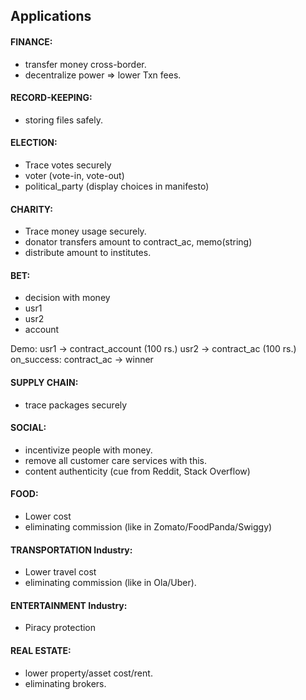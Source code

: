 ## Applications
#### FINANCE:
- transfer money cross-border.
- decentralize power => lower Txn fees.

#### RECORD-KEEPING:
- storing files safely.

#### ELECTION:
- Trace votes securely
- voter (vote-in, vote-out)
- political_party (display choices in manifesto)

#### CHARITY:
- Trace money usage securely.
- donator transfers amount to contract_ac, memo(string)
- distribute amount to institutes.

#### BET:
- decision with money
- usr1
- usr2
- account 

Demo: usr1 -> contract_account (100 rs.)
      usr2 -> contract_ac (100 rs.)
      on_success: contract_ac -> winner


#### SUPPLY CHAIN:
- trace packages securely

#### SOCIAL:
- incentivize people with money.
- remove all customer care services with this.
- content authenticity (cue from Reddit, Stack Overflow)

#### FOOD:
- Lower cost
- eliminating commission (like in Zomato/FoodPanda/Swiggy)

#### TRANSPORTATION Industry:
- Lower travel cost
- eliminating commission (like in Ola/Uber).

#### ENTERTAINMENT Industry:
- Piracy protection

#### REAL ESTATE:
- lower property/asset cost/rent.
- eliminating brokers.



